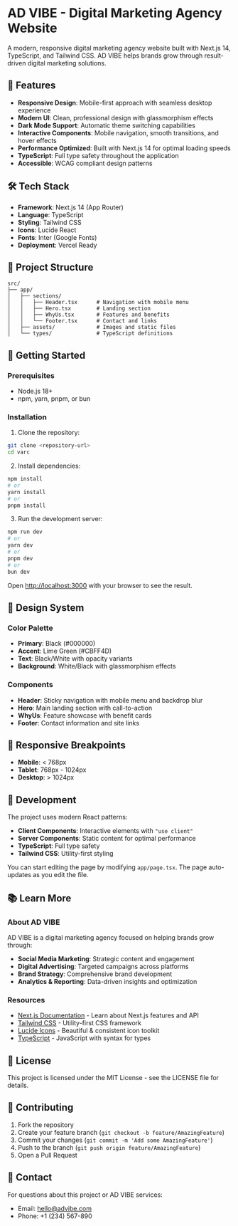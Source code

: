 # AD VIBE - Digital Marketing Agency Website

A modern, responsive digital marketing agency website built with Next.js 14, TypeScript, and Tailwind CSS. AD VIBE helps brands grow through result-driven digital marketing solutions.

## 🚀 Features

- **Responsive Design**: Mobile-first approach with seamless desktop experience
- **Modern UI**: Clean, professional design with glassmorphism effects
- **Dark Mode Support**: Automatic theme switching capabilities
- **Interactive Components**: Mobile navigation, smooth transitions, and hover effects
- **Performance Optimized**: Built with Next.js 14 for optimal loading speeds
- **TypeScript**: Full type safety throughout the application
- **Accessible**: WCAG compliant design patterns

## 🛠️ Tech Stack

- **Framework**: Next.js 14 (App Router)
- **Language**: TypeScript
- **Styling**: Tailwind CSS
- **Icons**: Lucide React
- **Fonts**: Inter (Google Fonts)
- **Deployment**: Vercel Ready

## 📁 Project Structure

```
src/
├── app/
│   ├── sections/
│   │   ├── Header.tsx      # Navigation with mobile menu
│   │   ├── Hero.tsx        # Landing section
│   │   ├── WhyUs.tsx       # Features and benefits
│   │   └── Footer.tsx      # Contact and links
│   ├── assets/             # Images and static files
│   └── types/              # TypeScript definitions
```

## 🚀 Getting Started

### Prerequisites

- Node.js 18+ 
- npm, yarn, pnpm, or bun

### Installation

1. Clone the repository:
```bash
git clone <repository-url>
cd varc
```

2. Install dependencies:
```bash
npm install
# or
yarn install
# or
pnpm install
```

3. Run the development server:

```bash
npm run dev
# or
yarn dev
# or
pnpm dev
# or
bun dev
```

Open [http://localhost:3000](http://localhost:3000) with your browser to see the result.

## 🎨 Design System

### Color Palette
- **Primary**: Black (#000000)
- **Accent**: Lime Green (#CBFF4D)
- **Text**: Black/White with opacity variants
- **Background**: White/Black with glassmorphism effects

### Components
- **Header**: Sticky navigation with mobile menu and backdrop blur
- **Hero**: Main landing section with call-to-action
- **WhyUs**: Feature showcase with benefit cards
- **Footer**: Contact information and site links

## 📱 Responsive Breakpoints

- **Mobile**: < 768px
- **Tablet**: 768px - 1024px  
- **Desktop**: > 1024px

## 🔧 Development

The project uses modern React patterns:
- **Client Components**: Interactive elements with `"use client"`
- **Server Components**: Static content for optimal performance
- **TypeScript**: Full type safety
- **Tailwind CSS**: Utility-first styling

You can start editing the page by modifying `app/page.tsx`. The page auto-updates as you edit the file.

## 📚 Learn More

### About AD VIBE
AD VIBE is a digital marketing agency focused on helping brands grow through:
- **Social Media Marketing**: Strategic content and engagement
- **Digital Advertising**: Targeted campaigns across platforms
- **Brand Strategy**: Comprehensive brand development
- **Analytics & Reporting**: Data-driven insights and optimization

### Resources
- [Next.js Documentation](https://nextjs.org/docs) - Learn about Next.js features and API
- [Tailwind CSS](https://tailwindcss.com/docs) - Utility-first CSS framework
- [Lucide Icons](https://lucide.dev/) - Beautiful & consistent icon toolkit
- [TypeScript](https://www.typescriptlang.org/docs/) - JavaScript with syntax for types


## 📄 License

This project is licensed under the MIT License - see the LICENSE file for details.

## 🤝 Contributing

1. Fork the repository
2. Create your feature branch (`git checkout -b feature/AmazingFeature`)
3. Commit your changes (`git commit -m 'Add some AmazingFeature'`)
4. Push to the branch (`git push origin feature/AmazingFeature`)
5. Open a Pull Request

## 📧 Contact

For questions about this project or AD VIBE services:
- Email: hello@advibe.com
- Phone: +1 (234) 567-890
